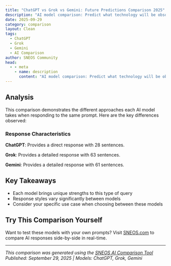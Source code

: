 ```yaml
---
title: "ChatGPT vs Grok vs Gemini: Future Predictions Comparison 2025"
description: "AI model comparison: Predict what technology will be obsolete by 2030 and what will replace it..."
date: 2025-09-29
category: comparison
layout: Clean
tags:
  - ChatGPT
  - Grok
  - Gemini
  - AI Comparison
author: SNEOS Community
head:
  - - meta
    - name: description
      content: "AI model comparison: Predict what technology will be obsolete by 2030 and what will replace it..."
---
```


<ChatComparison
  title="ChatGPT vs Grok vs Gemini: Future Predictions Comparison 2025"
  prompt="Predict what technology will be obsolete by 2030 and what will replace it"
  :responses='{
    "ChatGPT": "By 2030, several current technologies are likely to become obsolete or significantly diminished in use, replaced by more advanced and efficient alternatives. Here are some predictions:\n\n1. **Internal Combustion Engine (ICE) Vehicles**\n   - **Will be Obsolete Because:** Growing environmental concerns, stricter emissions regulations, and advances in electric vehicle (EV) technology.\n   - **Replacement:** Electric vehicles (EVs) powered by batteries or hydrogen fuel cells, supported by expanded charging infrastructure and renewable energy sources.\n\n2. **Physical Media (DVDs, Blu-rays, CDs)**\n   - **Will be Obsolete Because:** Increasing adoption of streaming services, cloud storage, and high-speed internet availability.\n   - **Replacement:** Digital streaming platforms and cloud-based media libraries with instant access and no physical storage needed.\n\n3. **Traditional Landline Telephones**\n   - **Will be Obsolete Because:** Widespread use of mobile phones and internet-based communication (VoIP).\n   - **Replacement:** Mobile devices and internet-based communication tools (e.g., Zoom, WhatsApp, Teams).\n\n4. **Gas-Powered Lawn Equipment**\n   - **Will be Obsolete Because:** Noise and air pollution concerns, alongside improved battery technology.\n   - **Replacement:** Battery-powered, electric lawn mowers and garden tools, which are quieter and produce zero emissions.\n\n5. **Conventional Banking Methods (Cash and Checks)**\n   - **Will be Obsolete Because:** Growth in digital payments and cryptocurrencies.\n   - **Replacement:** Digital wallets, contactless payments, blockchain technologies, and central bank digital currencies (CBDCs).\n\n6. **Standalone GPS Devices**\n   - **Will be Obsolete Because:** Smartphones have integrated high-accuracy GPS functionalities and navigation apps.\n   - **Replacement:** Smartphones and wearables with advanced navigation and augmented reality (AR) features.\n\n7. **Incandescent and Fluorescent Lighting**\n   - **Will be Obsolete Because:** Energy inefficiency and shorter lifespan.\n   - **Replacement:** LED and smart lighting systems with adaptive brightness, color control, and IoT integration.\n\n8. **Conventional Personal Computers (Desktops) for Casual Use**\n   - **Will be Obsolete Because:** Increasing power and convenience of mobile devices.\n   - **Replacement:** Smartphones, tablets, and cloud computing for everyday tasks, with desktops reserved mostly for specialized professional use.\n\nThese changes will be driven by a combination of technological advancements, environmental imperatives, and evolving consumer preferences.",
    "Grok": "Predicting which technologies will become obsolete by 2030 and what will replace them involves looking at current trends, emerging innovations, and societal shifts. While it\u0027s impossible to predict the future with absolute certainty, here are some educated guesses based on the trajectory of technological development as of now:\n\n---\n\n### 1. Physical Keyboards (on many devices)\n- **Why it might become obsolete:** With the rise of voice recognition, gesture-based inputs, augmented reality (AR) interfaces, and brain-computer interfaces (BCIs), physical keyboards could become less necessary for input. Touchscreens have already replaced keyboards in many contexts, and more intuitive, hands-free technologies are being developed.\n- **What will replace it:** Voice assistants (like advanced versions of Siri or Alexa), AR-based virtual keyboards (projected or overlayed in mixed reality environments), and BCIs (like Neuralink) that allow direct thought-to-text or thought-to-command inputs.\n\n---\n\n### 2. Traditional Gasoline-Powered Vehicles\n- **Why it might become obsolete:** The global push for sustainability and carbon neutrality is accelerating the transition to electric vehicles (EVs). Many countries are phasing out internal combustion engine (ICE) vehicles with bans on new sales by 2030 or 2035 (e.g., the UK, EU, and parts of the US). Battery technology and charging infrastructure are improving rapidly, making EVs more practical.\n- **What will replace it:** Electric vehicles, hydrogen fuel cell vehicles, and autonomous shared mobility solutions (like robotaxis) will dominate. Additionally, urban air mobility (e.g., electric vertical take-off and landing aircraft, or eVTOLs) could supplement ground transportation in some areas.\n\n---\n\n### 3. Physical Credit Cards and Cash\n- **Why it might become obsolete:** Digital payment systems, including mobile wallets (Apple Pay, Google Pay), contactless payments, and cryptocurrencies or central bank digital currencies (CBDCs), are already reducing the need for physical cards and cash. By 2030, biometric payment systems and embedded payment technologies could render cards unnecessary.\n- **What will replace it:** Biometric payments (fingerprint, facial recognition, or even iris scanning), wearable payment devices (smartwatches, rings), and blockchain-based digital currencies or tokenized payment systems.\n\n---\n\n### 4. Traditional Hard Drives (HDDs)\n- **Why it might become obsolete:** Solid-state drives (SSDs) are already surpassing hard disk drives (HDDs) in speed, durability, and energy efficiency. As SSD prices continue to drop and cloud storage becomes more accessible and secure, the demand for HDDs is likely to diminish significantly.\n- **What will replace it:** SSDs for local storage, alongside cloud-based storage solutions with edge computing for faster data access. DNA storage or quantum storage could also emerge as futuristic alternatives for massive data needs.\n\n---\n\n### 5. 4G Networks\n- **Why it might become obsolete:** The rollout of 5G networks is progressing rapidly, offering significantly faster speeds, lower latency, and greater capacity for connected devices. By 2030, 5G will likely be the standard, and 6G research is already underway, promising even more transformative capabilities.\n- **What will replace it:** 5G and eventually 6G networks, which will enable advanced applications like the Internet of Things (IoT) at scale, holographic communication, and ultra-reliable low-latency connections for autonomous systems.\n\n---\n\n### 6. Passwords\n- **Why it might become obsolete:** Passwords are increasingly seen as insecure due to phishing, data breaches, and weak user practices. Multi-factor authentication (MFA) and passwordless authentication methods are already gaining traction.\n- **What will replace it:** Biometric authentication (facial recognition, fingerprints), hardware-based security keys (like YubiKeys), and zero-trust security architectures that rely on continuous verification rather than static credentials.\n\n---\n\n### 7. Traditional TV Broadcasting\n- **Why it might become obsolete:** Streaming platforms like Netflix, Disney\u002B, and YouTube have already disrupted traditional cable and broadcast TV. With internet speeds improving and smart devices becoming ubiquitous, linear TV consumption is declining, especially among younger generations.\n- **What will replace it:** On-demand streaming services, interactive and personalized content delivered via AI-driven platforms, and potentially immersive experiences through AR/VR (e.g., virtual concert or sports experiences).\n\n---\n\n### 8. Desktop Computers (for many users)\n- **Why it might become obsolete:** As laptops, tablets, and smartphones become more powerful and versatile, the need for stationary desktop computers is decreasing for the average consumer. Cloud computing and remote processing also reduce the need for high-powered local hardware.\n- **What will replace it:** Ultra-portable devices (foldable smartphones, advanced tablets), wearable computing (AR glasses with computing capabilities), and cloud-based workstations accessible from any device.\n\n---\n\n### 9. Non-AI Software and Manual Data Entry\n- **Why it might become obsolete:** Advances in artificial intelligence (AI) and automation are making manual data entry and non-intelligent software obsolete. AI can now automate repetitive tasks, analyze data, and even generate code or content.\n- **What will replace it:** AI-driven software with natural language processing (NLP), machine learning for predictive analytics, and robotic process automation (RPA) for routine data tasks.\n\n---\n\n### 10. Single-Purpose Devices (e.g., calculators, GPS units, basic cameras)\n- **Why it might become obsolete:** Smartphones have already consolidated the functionality of many standalone devices, such as calculators, GPS navigation units, and point-and-shoot cameras. This trend will likely continue as smartphones integrate even more capabilities.\n- **What will replace it:** Multifunctional smartphones and wearables with integrated AI and AR features, providing real-time navigation, augmented information overlays, and high-quality imaging through computational photography.\n\n---\n\n### Caveats and Considerations\n- **Adoption Rates:** Not all technologies will disappear completely by 2030. Legacy systems often persist due to cost, infrastructure, or cultural reasons (e.g., cash is still widely used despite digital payments).\n- **Regional Differences:** Technological obsolescence depends on geography. Developing regions may lag in adopting replacements due to economic or infrastructural constraints.\n- **Unforeseen Innovations:** Breakthroughs in quantum computing, synthetic biology, or energy storage (e.g., fusion power) could disrupt these predictions entirely.\n\nBy 2030, the overarching theme will likely be a move toward seamless, integrated, and intelligent technologies that prioritize sustainability, efficiency, and user experience. AI, AR/VR, and IoT will likely be at the core of many replacements, reshaping how we interact with the world.",
    "Gemini": "{\n  \u0022candidates\u0022: [\n    {\n      \u0022content\u0022: {\n        \u0022parts\u0022: [\n          {\n            \u0022text\u0022: \u0022Okay, let\u0027s peer into the tech crystal ball and predict some obsolescence by 2030, along with their likely replacements.  Keep in mind this is speculative, but based on current trends:\\n\\n**Going Obsolete (and Likely Replacements):**\\n\\n1.  **Physical Keyboards and Mice (Partially Obsolete):**\\n\\n    *   **Reason:** Natural Language Processing (NLP), voice recognition, gesture control, and neural interfaces are improving rapidly. Keyboards and mice will feel clunky and slow in comparison.  The rise of AR/VR will further reduce reliance on physical input devices.\\n    *   **Replacement:**\\n        *   **Voice Interfaces:** More sophisticated voice assistants, capable of understanding context, nuance, and complex commands. Think advanced versions of Alexa, Google Assistant, and Siri, deeply integrated into every device.\\n        *   **Gesture Control:**  Advanced cameras and sensors capable of precisely tracking hand and body movements. Imagine manipulating objects on a screen with a flick of the wrist.\\n        *   **Neural Interfaces (Brain-Computer Interfaces - BCIs):** While widespread adoption is still a way off, early forms of BCIs will likely be available, allowing direct control of devices with thought, primarily for specific tasks or individuals with disabilities.\\n        *   **AR/VR Enhanced Interfaces:** Overlaying virtual keyboards and input methods within augmented or virtual realities.\\n\\n2.  **Physical Credit Cards and Wallets:**\\n\\n    *   **Reason:**  Contactless payments are already prevalent, and mobile wallets are becoming more secure and convenient.  Biometrics will become the gold standard for authentication.  Furthermore, centralized financial systems are being challenged by decentralized alternatives.\\n    *   **Replacement:**\\n        *   **Biometric Authentication:**  Facial recognition, fingerprint scanning, and potentially even more advanced biometric identifiers like vein patterns or heart rhythm used for seamless and secure payments.\\n        *   **Mobile Wallets \u0026 Integrated Payment Systems:**  Fully integrated digital wallets on smartphones, smartwatches, and other wearable devices. Potentially linked to universal digital ID systems.\\n        *   **Cryptocurrencies:** More widely accepted cryptocurrencies could become common for everyday transactions, especially if regulations become more clear.\\n        *   **Central Bank Digital Currencies (CBDCs):** Digital currencies issued and backed by central banks, offering a secure and regulated alternative to traditional cash.\\n\\n3.  **Traditional Passwords:**\\n\\n    *   **Reason:** Passwords are inherently insecure (easy to guess, phish, or forget).  Multi-factor authentication (MFA) is already becoming standard, but even that has vulnerabilities.\\n    *   **Replacement:**\\n        *   **Passwordless Authentication:**  Relying solely on biometrics (fingerprint, facial recognition) and device-based security (using the unique hardware and software of your device as authentication).\\n        *   **Blockchain-Based Identity:** Decentralized identity solutions that use blockchain technology to verify and manage digital identities, making them more secure and resistant to fraud.\\n        *   **Behavioral Biometrics:** Analyzing patterns in how you type, move your mouse, or use your device to create a unique behavioral profile for authentication.\\n\\n4.  **USB Flash Drives:**\\n\\n    *   **Reason:**  Cloud storage is cheaper, more accessible, and more reliable.  Data transfer speeds are increasing, and connectivity is becoming ubiquitous.\\n    *   **Replacement:**\\n        *   **Cloud Storage:**  Ubiquitous, high-speed cloud storage solutions will become the primary way to store and share files.  Seamless integration across devices.\\n        *   **Edge Computing:** For situations where low latency is critical or connectivity is limited, edge computing devices with ample storage will serve as local caches and processing units.\\n\\n5.  **Traditional Broadcast Television and Radio:**\\n\\n    *   **Reason:**  Streaming services offer on-demand content and greater personalization.  Internet access is becoming more widespread and affordable.\\n    *   **Replacement:**\\n        *   **Streaming Services:**  Netflix, Amazon Prime Video, Disney\u002B, Hulu, and countless other streaming platforms will continue to dominate the entertainment landscape.\\n        *   **On-Demand Audio:** Podcasts, audiobooks, and personalized music streaming services will replace traditional radio.\\n        *   **IPTV (Internet Protocol Television):**  Television delivered over the internet, offering interactive features and personalized content.\\n\\n6.  **Printed Documents (Significantly Reduced):**\\n\\n    *   **Reason:**  Digital workflows are becoming more efficient and environmentally friendly.  Digital signatures are becoming legally binding.\\n    *   **Replacement:**\\n        *   **Digital Document Management Systems:**  Secure, cloud-based platforms for creating, storing, sharing, and managing documents.\\n        *   **Digital Signatures and Blockchain Verification:**  Ensuring authenticity and integrity of digital documents through cryptographic methods.\\n        *   **Interactive Displays:** Large, high-resolution displays for collaboration and presentations, replacing the need for printed handouts.\\n\\n7.  **Standalone GPS Devices:**\\n\\n    *   **Reason:** Smartphones already have integrated GPS capabilities, and these are constantly improving. Connected car systems also offer advanced navigation features.\\n    *   **Replacement:**\\n        *   **Smartphone-Based Navigation:**  Google Maps, Apple Maps, and other navigation apps will become even more sophisticated, offering real-time traffic updates, augmented reality guidance, and integration with other services.\\n        *   **Connected Car Navigation Systems:** Integrated navigation systems in vehicles that provide advanced features such as over-the-air updates, predictive routing, and integration with driver-assistance systems.\\n\\n**Important Caveats:**\\n\\n*   **Rate of Adoption:**  Technological change is rarely uniform. Some technologies may be \\\u0022obsolete\\\u0022 in developed countries but still widely used in developing regions due to cost or infrastructure limitations.\\n*   **Niche Applications:** Some technologies may persist for specialized applications where they offer unique advantages.  For example, physical keyboards may still be preferred by some programmers or gamers.\\n*   **Unforeseen Innovations:**  The biggest disruptions are often the ones we don\u0027t see coming.  A completely new technology could emerge that changes the game entirely.\\n*   **Regulation and Social Acceptance:**  Government regulations and societal norms can significantly impact the adoption of new technologies. For example, privacy concerns could slow down the widespread adoption of biometric authentication.\\n\\nUltimately, the future is uncertain, but these predictions are based on current trends and the direction in which technology is moving. By 2030, we can expect a world that is more connected, more personalized, and more reliant on digital interfaces than ever before.\\n\u0022\n          }\n        ],\n        \u0022role\u0022: \u0022model\u0022\n      },\n      \u0022finishReason\u0022: \u0022STOP\u0022,\n      \u0022avgLogprobs\u0022: -0.45082677964823836\n    }\n  ],\n  \u0022usageMetadata\u0022: {\n    \u0022promptTokenCount\u0022: 17,\n    \u0022candidatesTokenCount\u0022: 1373,\n    \u0022totalTokenCount\u0022: 1390,\n    \u0022promptTokensDetails\u0022: [\n      {\n        \u0022modality\u0022: \u0022TEXT\u0022,\n        \u0022tokenCount\u0022: 17\n      }\n    ],\n    \u0022candidatesTokensDetails\u0022: [\n      {\n        \u0022modality\u0022: \u0022TEXT\u0022,\n        \u0022tokenCount\u0022: 1373\n      }\n    ]\n  },\n  \u0022modelVersion\u0022: \u0022gemini-2.0-flash\u0022,\n  \u0022responseId\u0022: \u0022OHLaaOmEMeKFxN8Pg__yqAc\u0022\n}\n"
  }'
  published-date="11:49"
/>

## Analysis

This comparison demonstrates the different approaches each AI model takes when responding to the same prompt. Here are the key differences observed:

### Response Characteristics

**ChatGPT**: Provides a direct response with 28 sentences. 

**Grok**: Provides a detailed response with 63 sentences. 

**Gemini**: Provides a detailed response with 61 sentences. 

## Key Takeaways

- Each model brings unique strengths to this type of query
- Response styles vary significantly between models
- Consider your specific use case when choosing between these models

## Try This Comparison Yourself

Want to test these models with your own prompts? Visit [SNEOS.com](https://sneos.com) to compare AI responses side-by-side in real-time.

---

*This comparison was generated using the [SNEOS AI Comparison Tool](https://sneos.com)*
*Published: September 29, 2025 | Models: ChatGPT, Grok, Gemini*
